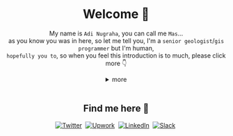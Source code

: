 <div align="center">

# Welcome :wave:

My name is `Adi Nugraha`, you can call me `Mas`... <br/>
as you know you was in here, so let me tell you, I'm a `senior geologist`/`gis programmer` but I'm human, <br/>
`hopefully you to`, so when you feel this introduction is to much, please click more :point_down:

	
</div>

<div align="center">
  
<details>
	<summary>more</summary>

  <div align="center">
	  <br/>
  
![](https://github-profile-summary-cards.vercel.app/api/cards/profile-details?username=ngrhadi&theme=github_dark)

  </div>
  
<details>
	<summary>more again</summary>
  <div align="center">
	  <br/>

![Anurag's GitHub stats](https://github-readme-stats.vercel.app/api?username=ngrhadi&show_icons=true&theme=transparent) 
	  <br/>
	  <br/>
	  
![Top Langs](https://github-readme-stats.vercel.app/api/top-langs/?username=ngrhadi&langs_count=8&show_icons=true&theme=transparent)

![visitors](https://visitor-badge.glitch.me/badge?page_id=ngrhadi)

### *thank's for your evort*

</div>
</details>
	</details>
	</div>
<br/>

<div align="center">

## Find me here :speech_balloon:

[![Twitter](https://img.shields.io/badge/Twitter-%231DA1F2.svg?style=for-the-badge&logo=Twitter&logoColor=white)](https://twitter.com/ngrhngrh)&nbsp;
[![Upwork](https://img.shields.io/badge/UpWork-6FDA44?style=for-the-badge&logo=Upwork&logoColor=white)](https://www.upwork.com/freelancers/~0100a0eff9b9c49f3f)&nbsp;
[![LinkedIn](https://img.shields.io/badge/linkedin-%230077B5.svg?style=for-the-badge&logo=linkedin&logoColor=white)](https://www.linkedin.com/in/ngrhadi13/)&nbsp;
[![Slack](https://img.shields.io/badge/Slack-4A154B?style=for-the-badge&logo=slack&logoColor=white)](https://join.slack.com/t/newworkspace-xft4957/shared_invite/zt-1iq2srv5i-ZP_Hjbm8_yvs4IxLmSocuw)&nbsp;

</div>
